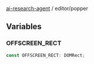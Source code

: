 [ai-research-agent](../modules.md) / editor/popper

## Variables

### OFFSCREEN\_RECT

```ts
const OFFSCREEN_RECT: DOMRect;
```
